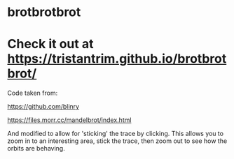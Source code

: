 # brotbrotbrot
Check it out at https://tristantrim.github.io/brotbrotbrot/
====================================================================
Code taken from:

https://github.com/blinry

https://files.morr.cc/mandelbrot/index.html

And modified to allow for 'sticking' the trace by clicking. This allows you to zoom in to an interesting area, stick the trace, then zoom out to see how the orbits are behaving.
